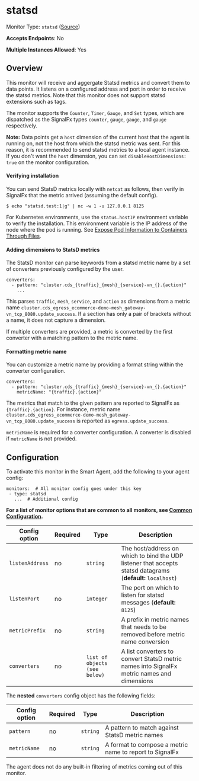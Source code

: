 <!--- GENERATED BY gomplate from scripts/docs/templates/monitor-page.md.tmpl --->

# statsd

Monitor Type: `statsd` ([Source](https://github.com/signalfx/signalfx-agent/tree/main/pkg/monitors/statsd))

**Accepts Endpoints**: No

**Multiple Instances Allowed**: Yes

## Overview

This monitor will receive and aggergate Statsd metrics and convert them to
data points.  It listens on a configured address and port in order to
receive the statsd metrics.  Note that this monitor does not support statsd
extensions such as tags.

The monitor supports the `Counter`, `Timer`, `Gauge`, and `Set` types, which
are dispatched as the SignalFx types `counter`, `gauge`, `gauge`, and
`gauge` respectively.

**Note:** Data points get a `host` dimension of the current host that
the agent is running on, not the host from which the statsd metric was sent.
For this reason, it is recommended to send statsd metrics to a local agent
instance. If you don't want the `host` dimension, you can set
`disableHostDimensions: true` on the monitor configuration.

<!--- SETUP --->
#### Verifying installation

You can send StatsD metrics locally with `netcat` as follows, then verify
in SignalFx that the metric arrived (assuming the default config).

```
$ echo "statsd.test:1|g" | nc -w 1 -u 127.0.0.1 8125
```

For Kubernetes environments, use the `status.hostIP` environment variable to verify the installation. This environment variable 
is the IP address of the node where the pod is running. See [Expose Pod Information to Containers Through Files](https://kubernetes.io/docs/tasks/inject-data-application/downward-api-volume-expose-pod-information/). 

<!--- SETUP --->
#### Adding dimensions to StatsD metrics

The StatsD monitor can parse keywords from a statsd metric name by a set of
converters previously configured by the user.

```
converters:
  - pattern: "cluster.cds_{traffic}_{mesh}_{service}-vn_{}.{action}"
    ...
```

This parses `traffic`, `mesh`, `service`, and `action` as dimensions
from a metric name `cluster.cds_egress_ecommerce-demo-mesh_gateway-vn_tcp_8080.update_success`.
If a section has only a pair of brackets without a name, it does not capture a dimension.

If multiple converters are provided, a metric is converted by the first converter with a
matching pattern to the metric name.

<!--- SETUP --->
#### Formatting metric name

You can customize a metric name by providing a format string within the converter configuration.

```
converters:
  - pattern: "cluster.cds_{traffic}_{mesh}_{service}-vn_{}.{action}"
    metricName: "{traffic}.{action}"
```

The metrics that match to the given pattern are reported to SignalFx as `{traffic}.{action}`.
For instance, metric name `cluster.cds_egress_ecommerce-demo-mesh_gateway-vn_tcp_8080.update_success`
is reported as `egress.update_success`.

`metricName` is required for a converter configuration. A converter is
disabled if `metricName` is not provided.


## Configuration

To activate this monitor in the Smart Agent, add the following to your
agent config:

```
monitors:  # All monitor config goes under this key
 - type: statsd
   ...  # Additional config
```

**For a list of monitor options that are common to all monitors, see [Common
Configuration](../monitor-config.md#common-configuration).**


| Config option | Required | Type | Description |
| --- | --- | --- | --- |
| `listenAddress` | no | `string` | The host/address on which to bind the UDP listener that accepts statsd datagrams (**default:** `localhost`) |
| `listenPort` | no | `integer` | The port on which to listen for statsd messages (**default:** `8125`) |
| `metricPrefix` | no | `string` | A prefix in metric names that needs to be removed before metric name conversion |
| `converters` | no | `list of objects (see below)` | A list converters to convert StatsD metric names into SignalFx metric names and dimensions |


The **nested** `converters` config object has the following fields:

| Config option | Required | Type | Description |
| --- | --- | --- | --- |
| `pattern` | no | `string` | A pattern to match against StatsD metric names |
| `metricName` | no | `string` | A format to compose a metric name to report to SignalFx |



The agent does not do any built-in filtering of metrics coming out of this
monitor.


